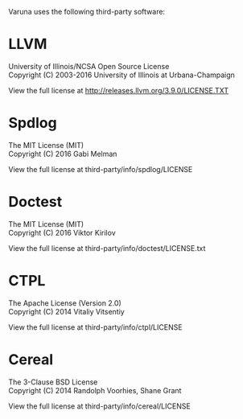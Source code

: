 Varuna uses the following third-party software:

# LLVM

University of Illinois/NCSA Open Source License  
Copyright (C) 2003-2016 University of Illinois at Urbana-Champaign

View the full license at http://releases.llvm.org/3.9.0/LICENSE.TXT

# Spdlog

The MIT License (MIT)  
Copyright (C) 2016 Gabi Melman

View the full license at third-party/info/spdlog/LICENSE

# Doctest

The MIT License (MIT)  
Copyright (C) 2016 Viktor Kirilov

View the full license at third-party/info/doctest/LICENSE.txt

# CTPL

The Apache License (Version 2.0)  
Copyright (C) 2014 Vitaliy Vitsentiy

View the full license at third-party/info/ctpl/LICENSE

# Cereal

The 3-Clause BSD License  
Copyright (C) 2014 Randolph Voorhies, Shane Grant

View the full license at third-party/info/cereal/LICENSE
